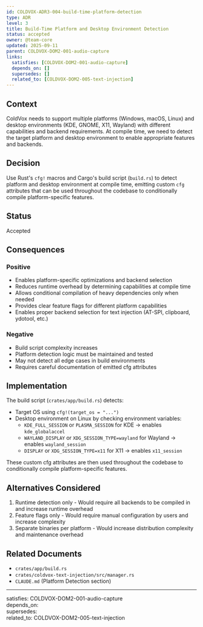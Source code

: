 ```yaml
---
id: COLDVOX-ADR3-004-build-time-platform-detection
type: ADR
level: 3
title: Build-Time Platform and Desktop Environment Detection
status: accepted
owner: @team-core
updated: 2025-09-11
parent: COLDVOX-DOM2-001-audio-capture
links:
  satisfies: [COLDVOX-DOM2-001-audio-capture]
  depends_on: []
  supersedes: []
  related_to: [COLDVOX-DOM2-005-text-injection]
---
```


## Context
ColdVox needs to support multiple platforms (Windows, macOS, Linux) and desktop environments (KDE, GNOME, X11, Wayland) with different capabilities and backend requirements. At compile time, we need to detect the target platform and desktop environment to enable appropriate features and backends.

## Decision
Use Rust's `cfg!` macros and Cargo's build script (`build.rs`) to detect platform and desktop environment at compile time, emitting custom `cfg` attributes that can be used throughout the codebase to conditionally compile platform-specific features.

## Status
Accepted

## Consequences
### Positive
- Enables platform-specific optimizations and backend selection
- Reduces runtime overhead by determining capabilities at compile time
- Allows conditional compilation of heavy dependencies only when needed
- Provides clear feature flags for different platform capabilities
- Enables proper backend selection for text injection (AT-SPI, clipboard, ydotool, etc.)

### Negative
- Build script complexity increases
- Platform detection logic must be maintained and tested
- May not detect all edge cases in build environments
- Requires careful documentation of emitted cfg attributes

## Implementation
The build script (`crates/app/build.rs`) detects:
- Target OS using `cfg!(target_os = "...")`
- Desktop environment on Linux by checking environment variables:
  - `KDE_FULL_SESSION` or `PLASMA_SESSION` for KDE → enables `kde_globalaccel`
  - `WAYLAND_DISPLAY` or `XDG_SESSION_TYPE=wayland` for Wayland → enables `wayland_session`
  - `DISPLAY` or `XDG_SESSION_TYPE=x11` for X11 → enables `x11_session`

These custom cfg attributes are then used throughout the codebase to conditionally compile platform-specific features.

## Alternatives Considered
1. Runtime detection only - Would require all backends to be compiled in and increase runtime overhead
2. Feature flags only - Would require manual configuration by users and increase complexity
3. Separate binaries per platform - Would increase distribution complexity and maintenance overhead

## Related Documents
- `crates/app/build.rs`
- `crates/coldvox-text-injection/src/manager.rs`
- `CLAUDE.md` (Platform Detection section)

---
satisfies: COLDVOX-DOM2-001-audio-capture  
depends_on:   
supersedes:   
related_to: COLDVOX-DOM2-005-text-injection